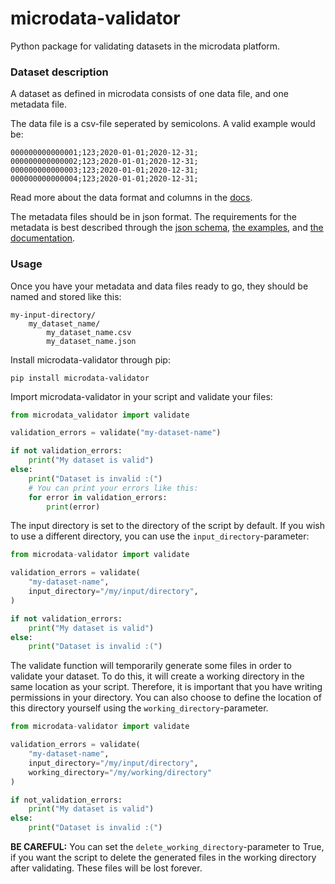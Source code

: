 # microdata-validator

Python package for validating datasets in the microdata platform.


### **Dataset description**
A dataset as defined in microdata consists of one data file, and one metadata file.

The data file is a csv-file seperated by semicolons. A valid example would be:
```csv
000000000000001;123;2020-01-01;2020-12-31;
000000000000002;123;2020-01-01;2020-12-31;
000000000000003;123;2020-01-01;2020-12-31;
000000000000004;123;2020-01-01;2020-12-31;
```
Read more about the data format and columns in the [docs](/docs).

The metadata files should be in json format. The requirements for the metadata is best described through the [json schema](/microdata_validator/DatasetMetadataSchema.json), [the examples](/docs/examples), and [the documentation](/docs).

### **Usage**

Once you have your metadata and data files ready to go, they should be named and stored like this:
```
my-input-directory/
    my_dataset_name/
        my_dataset_name.csv
        my_dataset_name.json
```


Install microdata-validator through pip:
```
pip install microdata-validator
```

Import microdata-validator in your script and validate your files:
```py
from microdata_validator import validate

validation_errors = validate("my-dataset-name")

if not validation_errors:
    print("My dataset is valid")
else:
    print("Dataset is invalid :(")
    # You can print your errors like this:
    for error in validation_errors:
        print(error)
```


The input directory is set to the directory of the script by default.
If you wish to use a different directory, you can use the ```input_directory```-parameter:

```py
from microdata-validator import validate

validation_errors = validate(
    "my-dataset-name",
    input_directory="/my/input/directory",
)

if not validation_errors:
    print("My dataset is valid")
else:
    print("Dataset is invalid :(")
 ```

The validate function will temporarily generate some files in order to validate your dataset. To do this, it will create a working directory in the same location as your script. Therefore, it is important that you have writing permissions in your directory. You can also choose to define the location of this directory yourself using the ```working_directory```-parameter.

```py
from microdata-validator import validate

validation_errors = validate(
    "my-dataset-name",
    input_directory="/my/input/directory",
    working_directory="/my/working/directory"
)

if not_validation_errors:
    print("My dataset is valid")
else:
    print("Dataset is invalid :(")
 ```

**BE CAREFUL:**
You can set the ```delete_working_directory```-parameter to True, if you want the script to delete the generated files in the working directory after validating. These files will be lost forever.

